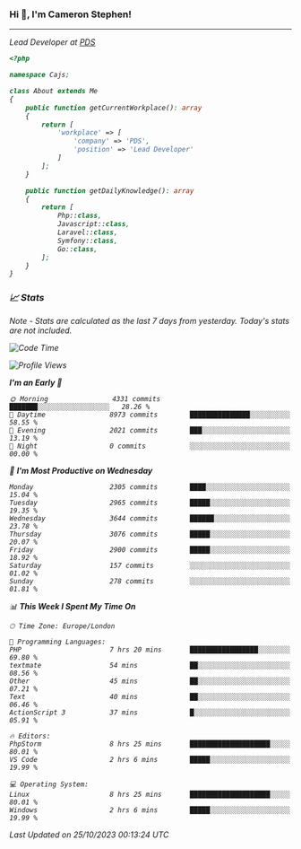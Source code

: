 ### Hi 👋, I'm Cameron Stephen!
<hr>
<p><em>Lead Developer at <a href="https://prindatasolutions.co.uk">PDS</a></p>


```php
<?php

namespace Cajs;

class About extends Me
{
    public function getCurrentWorkplace(): array
    {
        return [
            'workplace' => [
                'company' => 'PDS',
                'position' => 'Lead Developer'
            ]
        ];
    }

    public function getDailyKnowledge(): array
    {
        return [
            Php::class,
            Javascript::class,
            Laravel::class,
            Symfony::class,
            Go::class,
        ];
    }
}
```

### 📈 Stats
<p><em>Note - Stats are calculated as the last 7 days from yesterday. Today's stats are not included.</em></p>


<!--START_SECTION:waka-->
![Code Time](http://img.shields.io/badge/Code%20Time-3%2C599%20hrs%2034%20mins-blue)

![Profile Views](http://img.shields.io/badge/Profile%20Views-0-blue)

**I'm an Early 🐤** 

```text
🌞 Morning                4331 commits        ███████░░░░░░░░░░░░░░░░░░   28.26 % 
🌆 Daytime                8973 commits        ███████████████░░░░░░░░░░   58.55 % 
🌃 Evening                2021 commits        ███░░░░░░░░░░░░░░░░░░░░░░   13.19 % 
🌙 Night                  0 commits           ░░░░░░░░░░░░░░░░░░░░░░░░░   00.00 % 
```
📅 **I'm Most Productive on Wednesday** 

```text
Monday                   2305 commits        ████░░░░░░░░░░░░░░░░░░░░░   15.04 % 
Tuesday                  2965 commits        █████░░░░░░░░░░░░░░░░░░░░   19.35 % 
Wednesday                3644 commits        ██████░░░░░░░░░░░░░░░░░░░   23.78 % 
Thursday                 3076 commits        █████░░░░░░░░░░░░░░░░░░░░   20.07 % 
Friday                   2900 commits        █████░░░░░░░░░░░░░░░░░░░░   18.92 % 
Saturday                 157 commits         ░░░░░░░░░░░░░░░░░░░░░░░░░   01.02 % 
Sunday                   278 commits         ░░░░░░░░░░░░░░░░░░░░░░░░░   01.81 % 
```


📊 **This Week I Spent My Time On** 

```text
🕑︎ Time Zone: Europe/London

💬 Programming Languages: 
PHP                      7 hrs 20 mins       █████████████████░░░░░░░░   69.80 % 
textmate                 54 mins             ██░░░░░░░░░░░░░░░░░░░░░░░   08.56 % 
Other                    45 mins             ██░░░░░░░░░░░░░░░░░░░░░░░   07.21 % 
Text                     40 mins             ██░░░░░░░░░░░░░░░░░░░░░░░   06.46 % 
ActionScript 3           37 mins             █░░░░░░░░░░░░░░░░░░░░░░░░   05.91 % 

🔥 Editors: 
PhpStorm                 8 hrs 25 mins       ████████████████████░░░░░   80.01 % 
VS Code                  2 hrs 6 mins        █████░░░░░░░░░░░░░░░░░░░░   19.99 % 

💻 Operating System: 
Linux                    8 hrs 25 mins       ████████████████████░░░░░   80.01 % 
Windows                  2 hrs 6 mins        █████░░░░░░░░░░░░░░░░░░░░   19.99 % 
```


 Last Updated on 25/10/2023 00:13:24 UTC
<!--END_SECTION:waka-->
